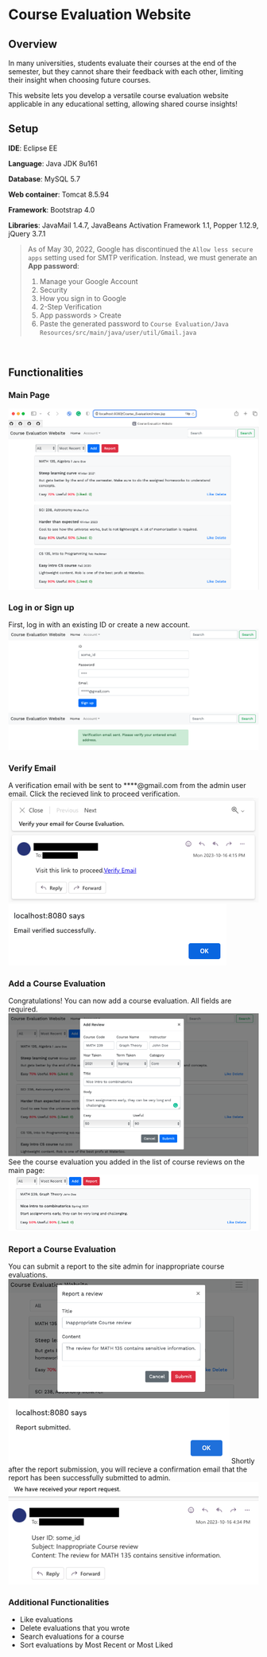 # Course Evaluation Website
## Overview
In many universities, students evaluate their courses at the end of the semester, but they cannot share their feedback with each other, limiting their insight when choosing future courses. 

This website lets you develop a versatile course evaluation website applicable in any educational setting, allowing shared course insights!

## Setup
**IDE**: Eclipse EE

**Language**: Java JDK 8u161

**Database**: MySQL 5.7

**Web container**: Tomcat 8.5.94

**Framework**: Bootstrap 4.0

**Libraries**: JavaMail 1.4.7, JavaBeans Activation Framework 1.1, Popper 1.12.9, jQuery 3.7.1

> As of May 30, 2022, Google has discontinued the `Allow less secure apps` setting used for SMTP verification. Instead, we must generate an **App password**:
> 1. Manage your Google Account
> 2. Security
> 3. How you sign in to Google
> 4. 2-Step Verification
> 5. App passwords > Create
> 6. Paste the generated password to `Course Evaluation/Java Resources/src/main/java/user/util/Gmail.java `

<br>

## Functionalities
### Main Page
![Main Page](/imgs/Screenshot%202023-10-16%20at%204.12.58%20PM.png "Main Page")

### Log in or Sign up
First, log in with an existing ID or create a new account.
![Sign in page](/imgs/Screenshot%202023-10-16%20at%204.14.41%20PM.png "Sign in page")
![Verification email sent message](/imgs/Screenshot%202023-10-16%20at%204.15.09%20PM.png "Verification email sent message")

### Verify Email
A verification email with be sent to ****@gmail.com from the admin user email. Click the recieved link to proceed verification.
![Recieved email](/imgs/Screenshot%202023-10-16%20at%204.15.34%20PM.png "Recieved email")
![Verified modal](/imgs/Screenshot%202023-10-16%20at%204.16.41%20PM.png "Verified modal")

### Add a Course Evaluation
Congratulations! You can now add a course evaluation. All fields are required.
![Add course evaluation](/imgs/Screenshot%202023-10-16%20at%204.18.39%20PM.png "Add course evaluation")
See the course evaluation you added in the list of course reviews on the main page:
![See added course evaluation](/imgs/Screenshot%202023-10-16%20at%204.18.48%20PM.png "See added course evaluation")

### Report a Course Evaluation
You can submit a report to the site admin for inappropriate course evaluations.
![Report course evaluation](/imgs/Screenshot%202023-10-16%20at%204.34.47%20PM.png "Report course evaluation")
![After submitting report](/imgs/Screenshot%202023-10-16%20at%204.34.59%20PM.png "After subitting report")
Shortly after the report submission, you will recieve a confirmation email that the report has been successfully submitted to admin.
![Report confirmation email](/imgs/Screenshot%202023-10-16%20at%204.35.13%20PM.png "Report confirmation email")


### Additional Functionalities
- Like evaluations
- Delete evaluations that you wrote
- Search evaluations for a course
- Sort evaluations by Most Recent or Most Liked
